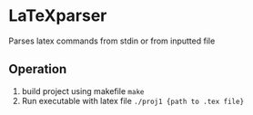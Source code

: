 # LaTeXparser

Parses latex commands from stdin or from inputted file

## Operation
1. build project using makefile
    ```make``` 
2. Run executable with latex file
    ```./proj1 {path to .tex file}```
